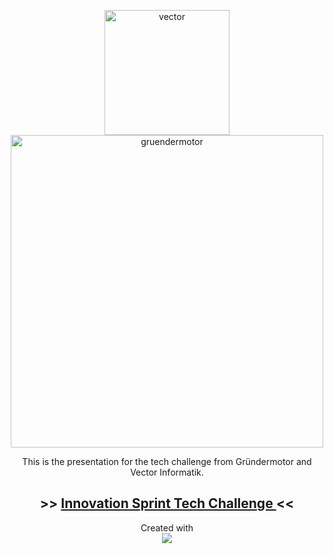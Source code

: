 <p align="center">
  <a href="https://vector.com">
  <img src="https://encrypted-tbn0.gstatic.com/images?q=tbn:ANd9GcQQT-gD1Ae6xbQRgg0bcfozqW-MN8K5bQAN8MuOJTG9ug&s" alt="vector" width="200">
  </a>
  <br>
  <a href="https://gruendermotor.io">
  <img src="https://startup-stuttgart.de/wp-content/uploads/2021/01/fblogo2-1030x443.jpg" alt="gruendermotor" width="500">
  </a>
</p>

<p align="center">
This is the presentation for the tech challenge from Gründermotor and Vector Informatik.
</p>

<h2 align="center">
    >>
    <a href="https://kurz-m/github.io/vector_presentation">
        Innovation Sprint Tech Challenge
    </a>
    <<
</h2>

<p align="center">
    Created with
    <br>
    <a href="https://skillicons.dev">
        <img src="https://skillicons.dev/icons?i=c,nodejs,python,neovim,css,html"/>
    </a>
</p>
